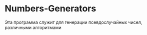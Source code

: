 # Numbers-Generators
Эта программа служит для генерации псевдослучайных чисел, различными алгоритмами